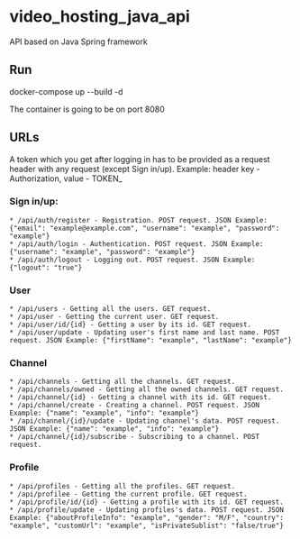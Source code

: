 # video_hosting_java_api
API based on Java Spring framework

## Run
  docker-compose up --build -d
  
  The container is going to be on port 8080
 
## URLs
A token which you get after logging in has to be provided as a request header with any request (except Sign in/up). Example: header key - Authorization, value - TOKEN_<token>
### Sign in/up:
    * /api/auth/register - Registration. POST request. JSON Example: {"email": "example@example.com", "username": "example", "password": "example"}
    * /api/auth/login - Authentication. POST request. JSON Example: {"username": "example", "password": "example"}
    * /api/auth/logout - Logging out. POST request. JSON Example: {"logout": "true"}
### User
    * /api/users - Getting all the users. GET request.
    * /api/user - Getting the current user. GET request.
    * /api/user/id/{id} - Getting a user by its id. GET request.
    * /api/user/update - Updating user's first name and last name. POST request. JSON Example: {"firstName": "example", "lastName": "example"}
### Channel
    * /api/channels - Getting all the channels. GET request.
    * /api/channels/owned - Getting all the owned channels. GET request.
    * /api/channel/{id} - Getting a channel with its id. GET request.
    * /api/channel/create - Creating a channel. POST request. JSON Example: {"name": "example", "info": "example"}
    * /api/channel/{id}/update - Updating channel's data. POST request. JSON Example: {"name": "example", "info": "example"}
    * /api/channel/{id}/subscribe - Subscribing to a channel. POST request.
### Profile
    * /api/profiles - Getting all the profiles. GET request.
    * /api/profilee - Getting the current profile. GET request.
    * /api/profile/id/{id} - Getting a profile with its id. GET request.
    * /api/profile/update - Updating profiles's data. POST request. JSON Example: {"aboutProfileInfo": "example", "gender": "M/F", "country": "example", "customUrl": "example", "isPrivateSublist": "false/true"}

